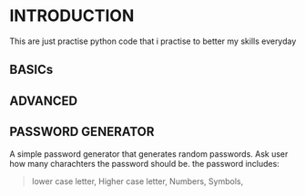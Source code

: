 # INTRODUCTION
This are just practise python code that i practise to better my skills everyday


## BASICs

## ADVANCED

## PASSWORD GENERATOR
A simple password generator that generates random passwords. Ask user how many charachters the password should be.
the password includes:
> lower case letter,
> Higher case letter,
> Numbers,
> Symbols,

